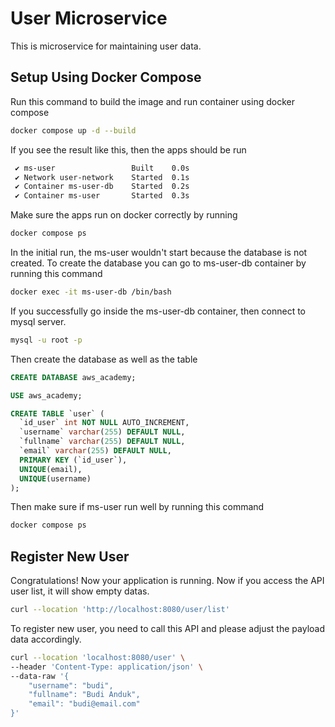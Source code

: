 
# User Microservice

This is microservice for maintaining user data.

## Setup Using Docker Compose
Run this command to build the image and run container using docker compose

```bash
docker compose up -d --build
```
If you see the result like this, then the apps should be run
```bash
 ✔ ms-user                 Built    0.0s 
 ✔ Network user-network    Started  0.1s
 ✔ Container ms-user-db    Started  0.2s
 ✔ Container ms-user       Started  0.3s
```

Make sure the apps run on docker correctly by running
```bash
docker compose ps
```

In the initial run, the ms-user wouldn't start because the database is not created. To create the database you can go to ms-user-db container by running this command
```bash
docker exec -it ms-user-db /bin/bash
```

If you successfully go inside the ms-user-db container, then connect to mysql server.
```bash
mysql -u root -p
```

Then create the database as well as the table
```sql
CREATE DATABASE aws_academy;

USE aws_academy;

CREATE TABLE `user` (
  `id_user` int NOT NULL AUTO_INCREMENT,
  `username` varchar(255) DEFAULT NULL,
  `fullname` varchar(255) DEFAULT NULL,
  `email` varchar(255) DEFAULT NULL,
  PRIMARY KEY (`id_user`),
  UNIQUE(email),
  UNIQUE(username)
);
```

Then make sure if ms-user run well by running this command
```bash
docker compose ps
```

## Register New User
Congratulations! Now your application is running. Now if you access the API user list, it will show empty datas.
```bash
curl --location 'http://localhost:8080/user/list'
```
To register new user, you need to call this API and please adjust the payload data accordingly.
```bash
curl --location 'localhost:8080/user' \
--header 'Content-Type: application/json' \
--data-raw '{
    "username": "budi",
    "fullname": "Budi Anduk",
    "email": "budi@email.com"
}'
```